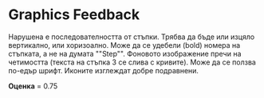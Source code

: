 # Graphics Feedback #
Нарушена е последователността от стъпки. Трябва да бъде или изцяло вертикално, или хоризоално.
Може да се удебели (bold) номера на стъпката, а не на думата ""Step"".
Фоновото изображение пречи на четимостта (текста на стъпка 3 се слива с кривите).
Може да се ползва по-едър шрифт.
Иконите изглеждат добре подравнени.

**Оценка** = 0.75

